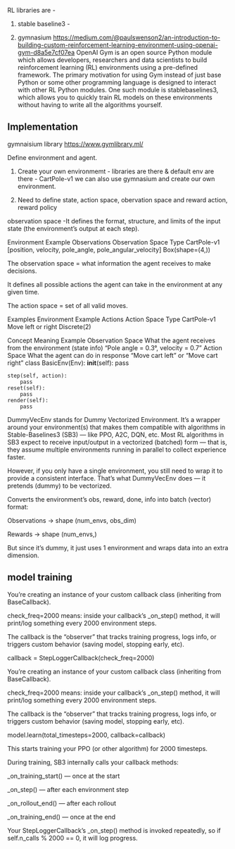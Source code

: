 RL libraries are - 
1) stable baseline3 -




2) gymnasium
https://medium.com/@paulswenson2/an-introduction-to-building-custom-reinforcement-learning-environment-using-openai-gym-d8a5e7cf07ea
OpenAI Gym is an open source Python module which allows developers, researchers and data scientists to build reinforcement learning (RL) environments using a
pre-defined framework. The primary motivation for using Gym instead of just base Python or some other programming language is designed to interact with other RL Python modules.
One such module is stablebaselines3, which allows you to quickly train RL models on these environments without having to write all the algorithms yourself.



## Implementation
gymnaisium library
https://www.gymlibrary.ml/

Define environment and agent.
1) Create your own environmemt - libraries are there & default env are there - CartPole-v1
   we can also use gymnasium and create our own environment.

   
3) Need to define state, action space, obervation space and reward action, reward policy
   
observation space -It defines the format, structure, and limits of the input state (the environment’s output at each step).

Environment	Example Observations	Observation Space Type
CartPole-v1	[position, velocity, pole_angle, pole_angular_velocity]	Box(shape=(4,))

The observation space = what information the agent receives to make decisions.

It defines all possible actions the agent can take in the environment at any given time.

The action space = set of all valid moves.

Examples
Environment	Example Actions	Action Space Type
CartPole-v1	Move left or right	Discrete(2)


Concept	Meaning	Example
Observation Space	What the agent receives from the environment (state info)	“Pole angle = 0.3°, velocity = 0.7”
Action Space	What the agent can do in response	“Move cart left” or “Move cart right”
class BasicEnv(Env):
    __init__(self):
        pass
    
    step(self, action):
        pass
    reset(self):
        pass
    render(self):
        pass

DummyVecEnv stands for Dummy Vectorized Environment.
It’s a wrapper around your environment(s) that makes them compatible with algorithms in Stable-Baselines3 (SB3) — like PPO, A2C, DQN, etc.
Most RL algorithms in SB3 expect to receive input/output in a vectorized (batched) form — that is, they assume multiple environments running in parallel to collect experience faster.

However, if you only have a single environment, you still need to wrap it to provide a consistent interface.
That’s what DummyVecEnv does — it pretends (dummy) to be vectorized.

Converts the environment’s obs, reward, done, info into batch (vector) format:

Observations → shape (num_envs, obs_dim)

Rewards → shape (num_envs,)

But since it’s dummy, it just uses 1 environment and wraps data into an extra dimension.



## model training 
You’re creating an instance of your custom callback class (inheriting from BaseCallback).

check_freq=2000 means: inside your callback’s _on_step() method, it will print/log something every 2000 environment steps.

The callback is the “observer” that tracks training progress, logs info, or triggers custom behavior (saving model, stopping early, etc).


callback = StepLoggerCallback(check_freq=2000)

You’re creating an instance of your custom callback class (inheriting from BaseCallback).

check_freq=2000 means: inside your callback’s _on_step() method, it will print/log something every 2000 environment steps.

The callback is the “observer” that tracks training progress, logs info, or triggers custom behavior (saving model, stopping early, etc).



model.learn(total_timesteps=2000, callback=callback)

This starts training your PPO (or other algorithm) for 2000 timesteps.

During training, SB3 internally calls your callback methods:

_on_training_start() — once at the start

_on_step() — after each environment step

_on_rollout_end() — after each rollout

_on_training_end() — once at the end

Your StepLoggerCallback’s _on_step() method is invoked repeatedly, so if self.n_calls % 2000 == 0, it will log progress.
